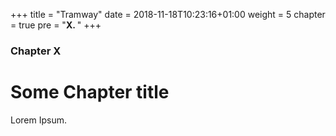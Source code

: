 +++
title = "Tramway"
date = 2018-11-18T10:23:16+01:00
weight = 5
chapter = true
pre = "<b>X. </b>"
+++

### Chapter X

# Some Chapter title

Lorem Ipsum.